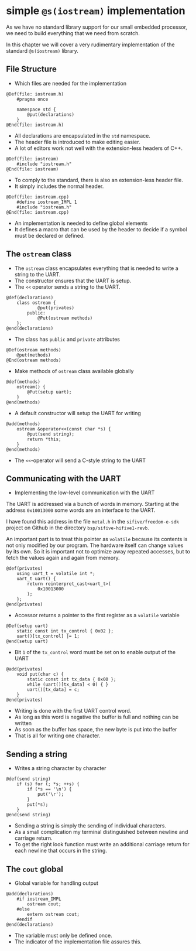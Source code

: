 # simple `@s(iostream)` implementation

As we have no standard library support for our small embedded processor,
we need to build everything that we need from scratch.

In this chapter we will cover a very rudimentary implementation of the
standard `@s(iostream)` library.

## File Structure
* Which files are needed for the implementation

```
@Def(file: iostream.h)
	#pragma once

	namespace std {
		@put(declarations)
	}
@End(file: iostream.h)
```
* All declarations are encapsulated in the `std` namespace.
* The header file is introduced to make editing easier.
* A lot of editors work not well with the extension-less headers of C++.

```
@Def(file: iostream)
	#include "iostream.h"
@End(file: iostream)
```
* To comply to the standard, there is also an extension-less header file.
* It simply includes the normal header.

```
@Def(file: iostream.cpp)
	#define iostream_IMPL 1
	#include "iostream.h"
@End(file: iostream.cpp)
```
* An implementation is needed to define global elements
* It defines a macro that can be used by the header to decide if a symbol
  must be declared or defined.

## The `ostream` class
* The `ostream` class encapsulates everything that is needed to write a
  string to the UART.
* The constructor ensures that the UART is setup.
* The `<<` operator sends a string to the UART.

```
@def(declarations)
	class ostream {
			@put(privates)
		public:
			@Put(ostream methods)
	};
@end(declarations)
```
* The class has `public` and `private` attributes

```
@Def(ostream methods)
	@put(methods)
@End(ostream methods)
```
* Make methods of `ostream` class available globally

```
@def(methods)
	ostream() {
		@Put(setup uart);
	}
@end(methods)
```
* A default constructor will setup the UART for writing

```
@add(methods)
	ostream &operator<<(const char *s) {
		@put(send string);
		return *this;
	}
@end(methods)
```
* The `<<`-operator will send a C-style string to the UART

## Communicating with the UART
* Implementing the low-level communication with the UART

The UART is addressed via a bunch of words in memory.
Starting at the address `0x10013000` some words are an interface to the
UART.

I have found this address in the file `metal.h` in the
`sifive/freedom-e-sdk` project on Github in the directory
`bsp/sifive-hifive1-revb`.

An important part is to treat this pointer as `volatile` because its
contents is not only modified by our program.
The hardware itself can change values by its own.
So it is important not to optimize away repeated accesses, but to fetch
the values again and again from memory.

```
@def(privates)
	using uart_t = volatile int *;
	uart_t uart() {
		return reinterpret_cast<uart_t>(
			0x10013000
		);
	};
@end(privates)
```
* Accessor returns a pointer to the first register as a `volatile`
  variable

```
@Def(setup uart)
	static const int tx_control { 0x02 };
	uart()[tx_control] |= 1;
@end(setup uart)
```
* Bit `1` of the `tx_control` word must be set on to enable output of
  the UART

```
@add(privates)
	void put(char c) {
		static const int tx_data { 0x00 };
		while (uart()[tx_data] < 0) { }
		uart()[tx_data] = c;
	}
@end(privates)
```
* Writing is done with the first UART control word.
* As long as this word is negative the buffer is full and nothing can be
  written
* As soon as the buffer has space, the new byte is put into the buffer
* That is all for writing one character.

## Sending a string
* Writes a string character by character

```
@def(send string)
	if (s) for (; *s; ++s) {
		if (*s == '\n') {
			put('\r');
		}
		put(*s);
	}
@end(send string)
```
* Sending a string is simply the sending of individual characters.
* As a small complication my terminal distinguished between newline and
  carriage return.
* To get the right look function must write an additional carriage
  return for each newline that occurs in the string.

## The `cout` global
* Global variable for handling output

```
@add(declarations)
	#if iostream_IMPL
		ostream cout;
	#else
		extern ostream cout;
	#endif
@end(declarations)
```
* The variable must only be defined once.
* The indicator of the implementation file assures this.

